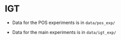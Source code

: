 # IGT

- Data for the POS experiments is in ```data/pos_exp/```

- Data for the main experiments is in ```data/igt_exp/```